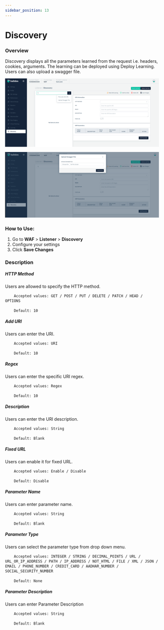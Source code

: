 ```yaml
---
sidebar_position: 13
---
```


# Discovery 

### Overview 
Discovery displays all the parameters learned from the request i.e. headers, cookies, arguments. The learning can be deployed using Deploy Learning. Users can also upload a swagger file.

![Discovery](/img/waf/v7/docs/discovery1.png)

![Discovery](/img/waf/v7/docs/discovery2.png)
### How to Use:
1. Go to **WAF** > **Listener** > **Discovery**
2. Configure your settings
3. Click **Save Changes**

###  Description

##### **HTTP Method**

Users are allowed to specify the HTTP method.

```
    Accepted values: GET / POST / PUT / DELETE / PATCH / HEAD / OPTIONS

    Default: 10 
```


##### **Add URI**

Users can enter the URI.

```
    Accepted values: URI

    Default: 10 
```


##### **Regex**

Users can enter the specific URI regex.

```
    Accepted values: Regex

    Default: 10 
```


##### **Description**

Users can enter the URI description.

```
    Accepted values: String

    Default: Blank 
```


##### **Fixed URL**

Users can enable it for fixed URL.

```
    Accepted values: Enable / Disable

    Default: Disable 
```


##### **Parameter Name**

Users can enter parameter name.

```
    Accepted values: String

    Default: Blank 
```


##### **Parameter Type**

Users can select the parameter type from drop down menu.

```
    Accepted values: INTEGER / STRING / DECIMAL_POINTS / URL / URL_OR_IP_ADDRESS / PATH / IP_ADDRESS / NOT_HTML / FILE / XML / JSON / EMAIL / PHONE_NUMBER / CREDIT_CARD / AADHAR_NUMBER / SOCIAL_SECURITY_NUMBER

    Default: None
```


##### **Parameter Description**

Users can enter Parameter Description

```
    Accepted values: String

    Default: Blank 
```




